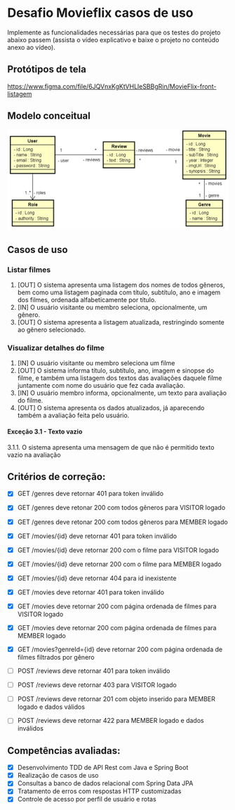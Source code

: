 # Desafio Movieflix casos de uso

Implemente as funcionalidades necessárias para que os testes do projeto abaixo passem (assista o vídeo explicativo e baixe o projeto no conteúdo anexo ao vídeo).

## Protótipos de tela
https://www.figma.com/file/6JQVnxKgKtVHLleSBBgRin/MovieFlix-front-listagem

## Modelo conceitual
![DomainMoldel](assets/domain-model.png) 

## Casos de uso

### Listar filmes
1.	[OUT] O sistema apresenta uma listagem dos nomes de todos gêneros, bem como uma listagem paginada com título, subtítulo, ano e imagem dos filmes, ordenada alfabeticamente por título.
2.	[IN] O usuário visitante ou membro seleciona, opcionalmente, um gênero.
3.	[OUT] O sistema apresenta a listagem atualizada, restringindo somente ao gênero selecionado.

### Visualizar detalhes do filme
1.	[IN] O usuário visitante ou membro seleciona um filme
2.	[OUT] O sistema informa título, subtítulo, ano, imagem e sinopse do filme, e também uma listagem dos textos das avaliações daquele filme juntamente com nome do usuário que fez cada avaliação.
3.	[IN] O usuário membro informa, opcionalmente, um texto para avaliação do filme.
4.	[OUT] O sistema apresenta os dados atualizados, já aparecendo também a avaliação feita pelo usuário.

#### Exceção 3.1 - Texto vazio
3.1.1. O sistema apresenta uma mensagem de que não é permitido texto vazio na avaliação 

## Critérios de correção:
- [x] GET /genres deve retornar 401 para token inválido
- [x] GET /genres deve retonar 200 com todos gêneros para VISITOR logado
- [x] GET /genres deve retonar 200 com todos gêneros para MEMBER logado

- [x] GET /movies/{id} deve retornar 401 para token inválido
- [x] GET /movies/{id} deve retornar 200 com o filme para VISITOR logado
- [x] GET /movies/{id} deve retornar 200 com o filme para MEMBER logado
- [x] GET /movies/{id} deve retornar 404 para id inexistente

- [x] GET /movies deve retornar 401 para token inválido
- [x] GET /movies deve retornar 200 com página ordenada de filmes para VISITOR logado
- [x] GET /movies deve retornar 200 com página ordenada de filmes para MEMBER logado
- [x] GET /movies?genreId={id} deve retornar 200 com página ordenada de filmes filtrados por gênero

- [ ] POST /reviews deve retornar 401 para token inválido
- [ ] POST /reviews deve retornar 403 para VISITOR logado
- [ ] POST /reviews deve retornar 201 com objeto inserido para MEMBER logado e dados válidos
- [ ] POST /reviews deve retornar 422 para MEMBER logado e dados inválidos

## Competências avaliadas:

- [x] Desenvolvimento TDD de API Rest com Java e Spring Boot
- [x] Realização de casos de uso
- [x] Consultas a banco de dados relacional com Spring Data JPA
- [x] Tratamento de erros com respostas HTTP customizadas
- [x] Controle de acesso por perfil de usuário e rotas
